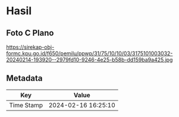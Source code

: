 # Hasil

## Foto C Plano

https://sirekap-obj-formc.kpu.go.id/f650/pemilu/ppwp/31/75/10/10/03/3175101003032-20240214-193920--2979fd10-9246-4e25-b58b-dd159ba9a425.jpg


## Metadata

| Key        | Value               |
| ---------- | ------------------- |
| Time Stamp | 2024-02-16 16:25:10 |



